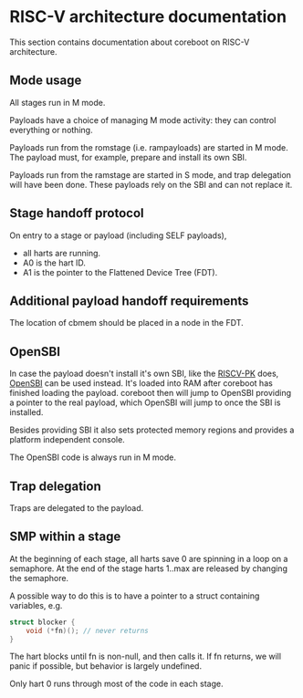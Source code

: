 # RISC-V architecture documentation

This section contains documentation about coreboot on RISC-V architecture.

## Mode usage
All stages run in M mode.

Payloads have a choice of managing M mode activity: they can control
everything or nothing.

Payloads run from the romstage (i.e. rampayloads) are started in M mode.
The payload must, for example, prepare and install its own SBI.

Payloads run from the ramstage are started in S mode, and trap delegation
will have been done. These payloads rely on the SBI and can not replace it.

## Stage handoff protocol
On entry to a stage or payload (including SELF payloads),
* all harts are running.
* A0 is the hart ID.
* A1 is the pointer to the Flattened Device Tree (FDT).

## Additional payload handoff requirements
The location of cbmem should be placed in a node in the FDT.

## OpenSBI
In case the payload doesn't install it's own SBI, like the [RISCV-PK] does,
[OpenSBI] can be used instead.
It's loaded into RAM after coreboot has finished loading the payload.
coreboot then will jump to OpenSBI providing a pointer to the real payload,
which OpenSBI will jump to once the SBI is installed.

Besides providing SBI it also sets protected memory regions and provides
a platform independent console.

The OpenSBI code is always run in M mode.

## Trap delegation
Traps are delegated to the payload.

## SMP within a stage
At the beginning of each stage, all harts save 0 are spinning in a loop on
a semaphore.  At the end of the stage harts 1..max are released by changing
the semaphore.

A possible way to do this is to have a pointer to a struct containing
variables, e.g.

```c
struct blocker {
	void (*fn)(); // never returns
}
```

The hart blocks until fn is non-null, and then calls it.  If fn returns, we
will panic if possible, but behavior is largely undefined.

Only hart 0 runs through most of the code in each stage.

[RISCV-PK]: https://github.com/riscv/riscv-pk
[OpenSBI]: https://github.com/riscv/opensbi
